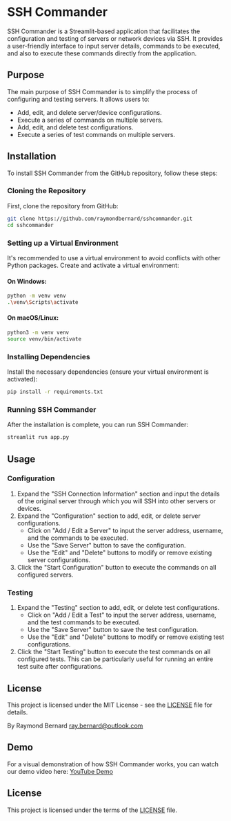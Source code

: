 # SSH Commander

SSH Commander is a Streamlit-based application that facilitates the configuration and testing of servers or network devices via SSH. It provides a user-friendly interface to input server details, commands to be executed, and also to execute these commands directly from the application.

## Purpose

The main purpose of SSH Commander is to simplify the process of configuring and testing servers. It allows users to:

- Add, edit, and delete server/device configurations.
- Execute a series of commands on multiple servers.
- Add, edit, and delete test configurations.
- Execute a series of test commands on multiple servers.


## Installation

To install SSH Commander from the GitHub repository, follow these steps:

### Cloning the Repository

First, clone the repository from GitHub:

```bash
git clone https://github.com/raymondbernard/sshcommander.git
cd sshcommander
```

### Setting up a Virtual Environment

It's recommended to use a virtual environment to avoid conflicts with other Python packages. Create and activate a virtual environment:

#### On Windows:

```bash
python -m venv venv
.\venv\Scripts\activate
```

#### On macOS/Linux:

```bash
python3 -m venv venv
source venv/bin/activate
```

### Installing Dependencies

Install the necessary dependencies (ensure your virtual environment is activated):

```bash
pip install -r requirements.txt
```

### Running SSH Commander

After the installation is complete, you can run SSH Commander:

```bash
streamlit run app.py
```
## Usage

### Configuration

1. Expand the "SSH Connection Information" section and input the details of the original server through which you will SSH into other servers or devices.
2. Expand the "Configuration" section to add, edit, or delete server configurations.
   - Click on "Add / Edit a Server" to input the server address, username, and the commands to be executed.
   - Use the "Save Server" button to save the configuration.
   - Use the "Edit" and "Delete" buttons to modify or remove existing server configurations.
3. Click the "Start Configuration" button to execute the commands on all configured servers.

### Testing

1. Expand the "Testing" section to add, edit, or delete test configurations.
   - Click on "Add / Edit a Test" to input the server address, username, and the test commands to be executed.
   - Use the "Save Server" button to save the test configuration.
   - Use the "Edit" and "Delete" buttons to modify or remove existing test configurations.
2. Click the "Start Testing" button to execute the test commands on all configured tests. This can be particularly useful for running an entire test suite after configurations.

## License

This project is licensed under the MIT License - see the [LICENSE](LICENSE) file for details.


By Raymond Bernard
ray.bernard@outlook.com


## Demo

For a visual demonstration of how SSH Commander works, you can watch our demo video here: [YouTube Demo](https://youtu.be/4gGqr2Olrpc)

## License

This project is licensed under the terms of the [LICENSE](LICENSE) file.